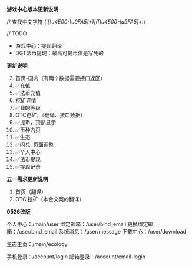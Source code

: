 **游戏中心版本更新说明**

// 查找中文字符
(.*[\u4E00-\u9FA5]+)|([\u4E00-\u9FA5]+.*) 

// TODO
+ 游戏中心：提现翻译
+ DGT法币提现：最高可提币值是写死的


**更新说明**

3.  首页-国内（有两个数据需要接口返回）
4.  ✅充值
5.  ✅法币充值
6.  挖矿详情
7.  ✅我的等级
8.  OTC挖矿，（翻译、接口数据）
9.  ✅提币，顶部显示
10. ✅币种内页
11. ✅生态
12. ✅闪兑, 页面调整
13. ✅个人中心
14. ✅法币提现
15. ✅提现记录

**五一需求更新说明**

1. 首页（翻译）
2. OTC 挖矿（本金文案的翻译）

**0526改版**

个人中心：/main/user
绑定邮箱：/user/bind_email
更换绑定邮箱：/user/bind_email
系统消息：/user/message
下载中心：/user/download

生态主页：/main/ecology

手机登录：/account/login
邮箱登录：/account/email-login
    


